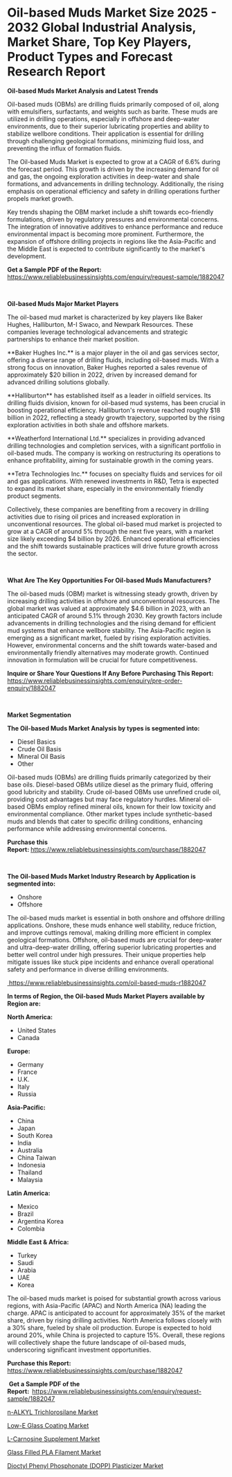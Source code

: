 <p><h1>Oil-based Muds Market Size 2025 - 2032 Global Industrial Analysis, Market Share, Top Key Players, Product Types and Forecast Research Report</h1></p><p><strong>Oil-based Muds Market Analysis and Latest Trends</strong></p>
<p><p>Oil-based muds (OBMs) are drilling fluids primarily composed of oil, along with emulsifiers, surfactants, and weights such as barite. These muds are utilized in drilling operations, especially in offshore and deep-water environments, due to their superior lubricating properties and ability to stabilize wellbore conditions. Their application is essential for drilling through challenging geological formations, minimizing fluid loss, and preventing the influx of formation fluids.</p><p>The Oil-based Muds Market is expected to grow at a CAGR of 6.6% during the forecast period. This growth is driven by the increasing demand for oil and gas, the ongoing exploration activities in deep-water and shale formations, and advancements in drilling technology. Additionally, the rising emphasis on operational efficiency and safety in drilling operations further propels market growth.</p><p>Key trends shaping the OBM market include a shift towards eco-friendly formulations, driven by regulatory pressures and environmental concerns. The integration of innovative additives to enhance performance and reduce environmental impact is becoming more prominent. Furthermore, the expansion of offshore drilling projects in regions like the Asia-Pacific and the Middle East is expected to contribute significantly to the market's development.</p></p>
<p><strong>Get a Sample PDF of the Report:&nbsp;</strong> <a href="https://www.reliablebusinessinsights.com/enquiry/request-sample/1882047?utm_campaign=62&utm_medium=2&utm_source=Github&utm_content=ia&utm_term=04022025&utm_id=oil-based-muds">https://www.reliablebusinessinsights.com/enquiry/request-sample/1882047</a></p>
<p>&nbsp;</p>
<p><strong>Oil-based Muds Major Market Players</strong></p>
<p><p>The oil-based mud market is characterized by key players like Baker Hughes, Halliburton, M-I Swaco, and Newpark Resources. These companies leverage technological advancements and strategic partnerships to enhance their market position.</p><p>**Baker Hughes Inc.** is a major player in the oil and gas services sector, offering a diverse range of drilling fluids, including oil-based muds. With a strong focus on innovation, Baker Hughes reported a sales revenue of approximately $20 billion in 2022, driven by increased demand for advanced drilling solutions globally.</p><p>**Halliburton** has established itself as a leader in oilfield services. Its drilling fluids division, known for oil-based mud systems, has been crucial in boosting operational efficiency. Halliburton's revenue reached roughly $18 billion in 2022, reflecting a steady growth trajectory, supported by the rising exploration activities in both shale and offshore markets.</p><p>**Weatherford International Ltd.** specializes in providing advanced drilling technologies and completion services, with a significant portfolio in oil-based muds. The company is working on restructuring its operations to enhance profitability, aiming for sustainable growth in the coming years.</p><p>**Tetra Technologies Inc.** focuses on specialty fluids and services for oil and gas applications. With renewed investments in R&D, Tetra is expected to expand its market share, especially in the environmentally friendly product segments. </p><p>Collectively, these companies are benefiting from a recovery in drilling activities due to rising oil prices and increased exploration in unconventional resources. The global oil-based mud market is projected to grow at a CAGR of around 5% through the next five years, with a market size likely exceeding $4 billion by 2026. Enhanced operational efficiencies and the shift towards sustainable practices will drive future growth across the sector.</p></p>
<p>&nbsp;</p>
<p><strong>What Are The Key Opportunities For Oil-based Muds Manufacturers?</strong></p>
<p><p>The oil-based muds (OBM) market is witnessing steady growth, driven by increasing drilling activities in offshore and unconventional resources. The global market was valued at approximately $4.6 billion in 2023, with an anticipated CAGR of around 5.1% through 2030. Key growth factors include advancements in drilling technologies and the rising demand for efficient mud systems that enhance wellbore stability. The Asia-Pacific region is emerging as a significant market, fueled by rising exploration activities. However, environmental concerns and the shift towards water-based and environmentally friendly alternatives may moderate growth. Continued innovation in formulation will be crucial for future competitiveness.</p></p>
<p><strong>Inquire or Share Your Questions If Any Before Purchasing This Report:</strong> <a href="https://www.reliablebusinessinsights.com/enquiry/pre-order-enquiry/1882047?utm_campaign=62&utm_medium=2&utm_source=Github&utm_content=ia&utm_term=04022025&utm_id=oil-based-muds">https://www.reliablebusinessinsights.com/enquiry/pre-order-enquiry/1882047</a></p>
<p>&nbsp;</p>
<p><strong>Market Segmentation</strong></p>
<p><strong>The Oil-based Muds Market Analysis by types is segmented into:</strong></p>
<p><ul><li>Diesel Basics</li><li>Crude Oil Basis</li><li>Mineral Oil Basis</li><li>Other</li></ul></p>
<p><p>Oil-based muds (OBMs) are drilling fluids primarily categorized by their base oils. Diesel-based OBMs utilize diesel as the primary fluid, offering good lubricity and stability. Crude oil-based OBMs use unrefined crude oil, providing cost advantages but may face regulatory hurdles. Mineral oil-based OBMs employ refined mineral oils, known for their low toxicity and environmental compliance. Other market types include synthetic-based muds and blends that cater to specific drilling conditions, enhancing performance while addressing environmental concerns.</p></p>
<p><strong>Purchase this Report:&nbsp;</strong><a href="https://www.reliablebusinessinsights.com/purchase/1882047?utm_campaign=62&utm_medium=2&utm_source=Github&utm_content=ia&utm_term=04022025&utm_id=oil-based-muds">https://www.reliablebusinessinsights.com/purchase/1882047</a></p>
<p>&nbsp;</p>
<p><strong>The Oil-based Muds Market Industry Research by Application is segmented into:</strong></p>
<p><ul><li>Onshore</li><li>Offshore</li></ul></p>
<p><p>The oil-based muds market is essential in both onshore and offshore drilling applications. Onshore, these muds enhance well stability, reduce friction, and improve cuttings removal, making drilling more efficient in complex geological formations. Offshore, oil-based muds are crucial for deep-water and ultra-deep-water drilling, offering superior lubricating properties and better well control under high pressures. Their unique properties help mitigate issues like stuck pipe incidents and enhance overall operational safety and performance in diverse drilling environments.</p></p>
<p><a href="https://www.reliablebusinessinsights.com/oil-based-muds-r1882047?utm_campaign=62&utm_medium=2&utm_source=Github&utm_content=ia&utm_term=04022025&utm_id=oil-based-muds">&nbsp;https://www.reliablebusinessinsights.com/oil-based-muds-r1882047</a></p>
<p><strong>In terms of Region, the Oil-based Muds Market Players available by Region are:</strong></p>
<p>
    <p> <strong> North America: </strong>
        <ul>
            <li>United States</li>
            <li>Canada</li>
        </ul>
        </p> 
    <p> <strong> Europe: </strong>
        <ul>
            <li>Germany</li>
            <li>France</li>
            <li>U.K.</li>
            <li>Italy</li>
            <li>Russia</li>
        </ul>
        </p> 
    <p> <strong> Asia-Pacific: </strong>
        <ul>
            <li>China</li>
            <li>Japan</li>
            <li>South Korea</li>
            <li>India</li>
            <li>Australia</li>
            <li>China Taiwan</li>
            <li>Indonesia</li>
            <li>Thailand</li>
            <li>Malaysia</li>
        </ul>
        </p> 
    <p> <strong> Latin America: </strong>
        <ul>
            <li>Mexico</li>
            <li>Brazil</li>
            <li>Argentina Korea</li>
            <li>Colombia</li>
        </ul>
        </p> 
    <p> <strong> Middle East & Africa: </strong>
        <ul>
            <li>Turkey</li>
            <li>Saudi</li>
            <li>Arabia</li>
            <li>UAE</li>
            <li>Korea</li>
        </ul>
    </p>
    </p>
<p><p>The oil-based muds market is poised for substantial growth across various regions, with Asia-Pacific (APAC) and North America (NA) leading the charge. APAC is anticipated to account for approximately 35% of the market share, driven by rising drilling activities. North America follows closely with a 30% share, fueled by shale oil production. Europe is expected to hold around 20%, while China is projected to capture 15%. Overall, these regions will collectively shape the future landscape of oil-based muds, underscoring significant investment opportunities.</p></p>
<p><strong>Purchase this Report: </strong><a href="https://www.reliablebusinessinsights.com/purchase/1882047?utm_campaign=62&utm_medium=2&utm_source=Github&utm_content=ia&utm_term=04022025&utm_id=oil-based-muds">https://www.reliablebusinessinsights.com/purchase/1882047</a></p>
<p>&nbsp;<strong>Get a Sample PDF of the Report:&nbsp;&nbsp;</strong><a href="https://www.reliablebusinessinsights.com/enquiry/request-sample/1882047?utm_campaign=62&utm_medium=2&utm_source=Github&utm_content=ia&utm_term=04022025&utm_id=oil-based-muds">https://www.reliablebusinessinsights.com/enquiry/request-sample/1882047</a></p>
<p><strong></strong></p>
<p><p><a href="https://github.com/iwciasylvya/Market-Research-Report-List-1/blob/main/n-alkyl-trichlorosilane-market.md?utm_campaign=62&utm_medium=2&utm_source=Github&utm_content=ia&utm_term=04022025&utm_id=oil-based-muds">n-ALKYL Trichlorosilane Market</a></p><p><a href="https://github.com/vilolakoreni/Market-Research-Report-List-1/blob/main/low-e-glass-coating-market.md?utm_campaign=62&utm_medium=2&utm_source=Github&utm_content=ia&utm_term=04022025&utm_id=oil-based-muds">Low-E Glass Coating Market</a></p><p><a href="https://github.com/buqjavesora/Market-Research-Report-List-1/blob/main/l-carnosine-supplement-market.md?utm_campaign=62&utm_medium=2&utm_source=Github&utm_content=ia&utm_term=04022025&utm_id=oil-based-muds">L-Carnosine Supplement Market</a></p><p><a href="https://github.com/paljuhubeyde/Market-Research-Report-List-1/blob/main/glass-filled-pla-filament-market.md?utm_campaign=62&utm_medium=2&utm_source=Github&utm_content=ia&utm_term=04022025&utm_id=oil-based-muds">Glass Filled PLA Filament Market</a></p><p><a href="https://github.com/savannabyun726/Market-Research-Report-List-1/blob/main/dioctyl-phenyl-phosphonate-dopp-plasticizer-market.md?utm_campaign=62&utm_medium=2&utm_source=Github&utm_content=ia&utm_term=04022025&utm_id=oil-based-muds">Dioctyl Phenyl Phosphonate (DOPP) Plasticizer Market</a></p></p>